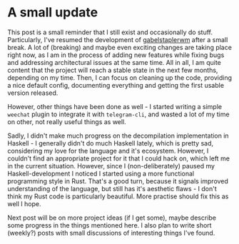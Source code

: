 # A small update
This post is a small reminder that I still exist and occasionally do stuff.
Particularly, I've resumed the development of
[gabelstaplerwm](https://github.com/ibabushkin/gabelstaplerwm) after a small
break. A lot of (breaking) and maybe even exciting changes are taking place
right now, as I am in the process of adding new features while fixing bugs and
addressing architectural issues at the same time. All in all, I am quite
content that the project will reach a stable state in the next few months,
depending on my time. Then, I can focus on cleaning up the code, providing a
nice default config, documenting everything and getting the first usable
version released.

However, other things have been done as well - I started writing a simple
`weechat` plugin to integrate it with `telegram-cli`, and wasted a lot of my
time on other, not really useful things as well.

Sadly, I didn't make much progress on the decompilation implementation in
Haskell - I generally didn't do much Haskell lately, which is pretty sad,
considering my love for the language and it's ecosystem. However, I couldn't
find an appropriate project for it that I could hack on, which left me in the
current situation. However, since I (non-deliberately) paused my
Haskell-development I noticed I started using a more functional programming
style in Rust.  That's a good turn, because it signals improved understanding
of the language, but still has it's aesthetic flaws - I don't think my Rust
code is particularly beautiful. More practise should fix this as well I hope.

Next post will be on more project ideas (if I get some), maybe describe some
progress in the things mentioned here. I also plan to write short (weekly?)
posts with small discussions of interesting things I've found.
